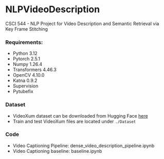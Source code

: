 # NLPVideoDescription
CSCI 544 - NLP Project for Video Description and Semantic Retrieval via Key Frame Stitching

### Requirements: 
- Python 3.12
- Pytorch 2.5.1
- Numpy 1.26.4
- Transformers 4.46.3
- OpenCV 4.10.0
- Katna 0.9.2
- Supervision
- Pytubefix

### Dataset 
- VideoXum dataset can be downloaded from Hugging Face [here](https://huggingface.co/datasets/jylins/videoxum)
- Train and test VideoXum files are located under ```./Dataset```

### Code
- Video Captioning Pipeline: dense_video_description_pipeline.ipynb
- Video Captioning baseline: baseline.ipynb